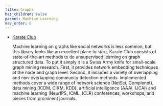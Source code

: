 ```yaml
---
title: Graphs
has_children: False
parent: Machine Learning
nav_order: 6
---
```



- [Karate Club](https://github.com/benedekrozemberczki/karatecluB)

   Machine learning on graphs like social networks is less common, but this library looks like an excellent place to start. Karate Club consists of state-of-the-art methods to do unsupervised learning on graph structured data. To put it simply it is a Swiss Army knife for small-scale graph mining research. First, it provides network embedding techniques at the node and graph level. Second, it includes a variety of overlapping and non-overlapping community detection methods. Implemented methods cover a wide range of network science (NetSci, Complenet), data mining (ICDM, CIKM, KDD), artificial intelligence (AAAI, IJCAI) and machine learning (NeurIPS, ICML, ICLR) conferences, workshops, and pieces from prominent journals.
